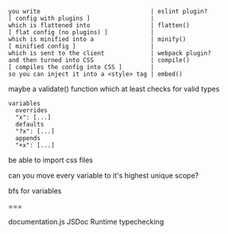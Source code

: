 ```none
you write                               | eslint plugin?
[ config with plugins ]                 |
which is flattened into                 | flatten()
[ flat config (no plugins) ]            |
which is minified into a                | minify()
[ minified config ]                     |
which is sent to the client             | webpack plugin?
and then turned into CSS                | compile()
[ compiles the config into CSS ]        |
so you can inject it into a <style> tag | embed()
```

maybe a validate() function which at least checks for valid types

```
variables
  overrides
  "x": [...]
  defaults
  "?x": [...]
  appends
  "+x": [...]
```

be able to import css files

can you move every variable to it's highest unique scope?

bfs for variables

===

documentation.js
JSDoc
Runtime typechecking
